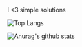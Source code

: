 I <3 simple solutions

![Top Langs](https://github-readme-stats.vercel.app/api/top-langs/?username=Q-Sharp&langs_count=10&show_icons=true&theme=midnight-purple)

![Anurag's github stats](https://github-readme-stats.vercel.app/api?username=Q-Sharp&count_private=true&show_icons=true&theme=midnight-purple)
